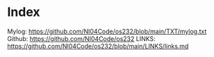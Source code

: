# Index
Mylog: https://github.com/NI04Code/os232/blob/main/TXT/mylog.txt
Github: https://github.com/NI04Code/os232
LINKS: https://github.com/NI04Code/os232/blob/main/LINKS/links.md